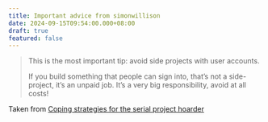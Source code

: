 ```yaml
---
title: Important advice from simonwillison
date: 2024-09-15T09:54:00.000+08:00
draft: true
featured: false
---
```

> This is the most important tip: avoid side projects with user accounts.
>
> If you build something that people can sign into, that’s not a side-project, it’s an unpaid job. It’s a very big responsibility, avoid at all costs!

Taken from [Coping strategies for the serial project hoarder](https://simonwillison.net/2022/Nov/26/productivity/)
